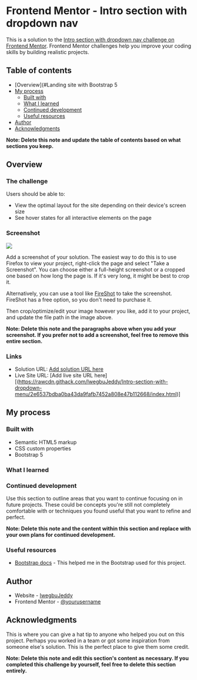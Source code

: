 # Frontend Mentor - Intro section with dropdown nav

This is a solution to the [Intro section with dropdown nav challenge on Frontend Mentor](https://www.frontendmentor.io/challenges/intro-section-with-dropdown-nav). Frontend Mentor challenges help you improve your coding skills by building realistic projects. 

## Table of contents

- [Overview](#Landing site with Bootstrap 5
- [My process](#my-process)
  - [Built with](#built-with)
  - [What I learned](#what-i-learned)
  - [Continued development](#continued-development)
  - [Useful resources](#useful-resources)
- [Author](#author)
- [Acknowledgments](#acknowledgments)

**Note: Delete this note and update the table of contents based on what sections you keep.**

## Overview

### The challenge

Users should be able to:

- View the optimal layout for the site depending on their device's screen size
- See hover states for all interactive elements on the page

### Screenshot

![](./screenshot.jpg)

Add a screenshot of your solution. The easiest way to do this is to use Firefox to view your project, right-click the page and select "Take a Screenshot". You can choose either a full-height screenshot or a cropped one based on how long the page is. If it's very long, it might be best to crop it.

Alternatively, you can use a tool like [FireShot](https://getfireshot.com/) to take the screenshot. FireShot has a free option, so you don't need to purchase it. 

Then crop/optimize/edit your image however you like, add it to your project, and update the file path in the image above.

**Note: Delete this note and the paragraphs above when you add your screenshot. If you prefer not to add a screenshot, feel free to remove this entire section.**

### Links

- Solution URL: [Add solution URL here](https://your-solution-url.com)
- Live Site URL: [Add live site URL here][(https://rawcdn.githack.com/IwegbuJeddy/Intro-section-with-dropdown-menu/2e6537bdba0ba43da9fafb7452a808e47b112668/index.html)]

## My process

### Built with

- Semantic HTML5 markup
- CSS custom properties
- Bootstrap 5
### What I learned


### Continued development

Use this section to outline areas that you want to continue focusing on in future projects. These could be concepts you're still not completely comfortable with or techniques you found useful that you want to refine and perfect.

**Note: Delete this note and the content within this section and replace with your own plans for continued development.**

### Useful resources

- [Bootstrap docs](https://www.getbootstrap.com/docs) - This helped me in the Bootstrap used for this project.


## Author

- Website - [IwegbuJeddy](https://github.com/IwegbuJeddy)
- Frontend Mentor - [@yourusername](https://www.frontendmentor.io/profile/IwegbuJeddy)

## Acknowledgments

This is where you can give a hat tip to anyone who helped you out on this project. Perhaps you worked in a team or got some inspiration from someone else's solution. This is the perfect place to give them some credit.

**Note: Delete this note and edit this section's content as necessary. If you completed this challenge by yourself, feel free to delete this section entirely.**
